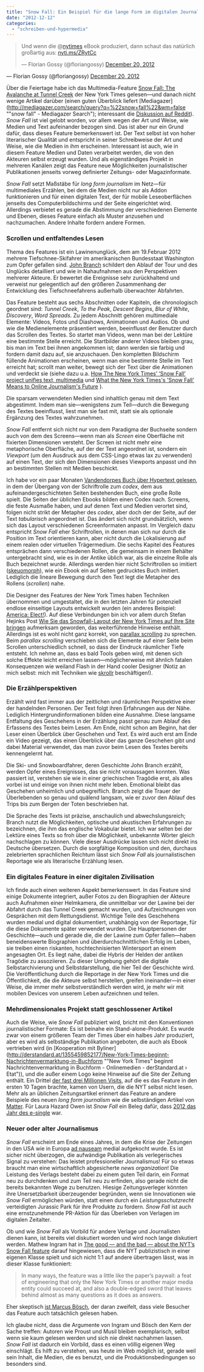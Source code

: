 ```yaml
---
title: "Snow Fall: Ein Beispiel für die lange Form im digitalen Journalismus"
date: "2012-12-12"
categories: 
  - "schreiben-und-hypermedia"
---
```


<blockquote class="twitter-tweet"><p>Und wenn die @<a href="https://twitter.com/nytimes">nytimes</a> eBook produziert, dann schaut das natürlich großartig aus: <a href="http://t.co/8KfM1sSf" title="http://nyti.ms/ZRytCc">nyti.ms/ZRytCc</a></p>— Florian Gossy (@floriangossy) <a href="https://twitter.com/floriangossy/status/281735670442106880">December 20, 2012</a></blockquote>

— Florian Gossy (@floriangossy) [December 20, 2012](https://twitter.com/floriangossy/status/281735670442106880)

Über die Feiertage habe ich das Multimedia-Feature [Snow Fall: The Avalanche at Tunnel Creek](http://www.nytimes.com/projects/2012/snow-fall/#/?part=tunnel-creek "Snow Fall: The Avalanche at Tunnel Creek - Multimedia Feature - NYTimes.com") der New York Times gelesen—und danach nicht wenige Artikel darüber (einen guten Überblick liefert [Mediagazer](http://mediagazer.com/search/query?q=%22snow+fall%22&wm=false ""snow fall" - Mediagazer Search"); interessant die [Diskussion auf Reddit](http://www.reddit.com/r/web_design/comments/156x6v/the_ny_times_releases_an_interactive_article_snow/ "The NY Times releases an interactive article, Snow Fall. I've never seen anything quite like it. : web_design")). _Snow Fall_ ist viel gelobt worden, vor allem wegen der Art und Weise, wie Medien und Text aufeinander bezogen sind. Das ist aber nur ein Grund dafür, dass dieses Feature bemerkenswert ist. Der Text selbst ist von hoher literarischer Qualität und entspricht in seiner Schreibweise der Art und Weise, wie die Medien in ihm erscheinen. Interessant ist auch, wie in diesem Feature Medien und Daten verarbeitet werden, die von den Akteuren selbst erzeugt wurden. Und als eigenständiges Projekt in mehreren Kanälen zeigt das Feature neue Möglichkeiten journalistischer Publikationen jenseits vorweg definierter Zeitungs- oder Magazinformate.

_Snow Fall_ setzt Maßstäbe für _long form journalism_ im Netz—für multimediales Erzählen, bei dem die Medien nicht nur als Addon funktionieren und für einen digitalen Text, der für mobile Leseoberflächen jenseits des Computerbildschirms und der Seite eingerichtet wird. Allerdings verbietet es gerade die Abstimmung der verschiedenen Elemente und Ebenen, dieses Feature einfach als Muster anzusehen und nachzumachen. Andere Inhalte fordern andere Formen.

### Scrollen und entfaltendes Lesen

Thema des Features ist ein Lawinenunglück, dem am 19.Februar 2012 mehrere Tiefschnee-Skifahrer im amerikanischen Bundesstaat Washington zum Opfer gefallen sind. [John Branch](http://topics.nytimes.com/topics/reference/timestopics/people/b/john_branch/index.html "John Branch - The New York Times") schildert den Ablauf der Tour und des Unglücks detailliert und wie in Nahaufnahmen aus den Perspektiven mehrerer Akteure. Er bewertet die Ereignisse sehr zurückhaltend und verweist nur gelegentlich auf den größeren Zusammenhang der Entwicklung des Tiefschneefahrens außerhalb überwachter Abfahrten.

Das Feature besteht aus sechs Abschnitten oder Kapiteln, die chronologisch geordnet sind: _Tunnel Creek_, _To the Peak_, _Descent Begins_, _Blur of White_, _Discovery_, _Word Spreads_. Zu jedem Abschnitt gehören multimediale Elemente: Videos, Fotos und Diashows, Animationen und Audios. Ob und wie die Medienelemente präsentiert werden, beeinflusst der Benutzer durch das Scrollen des Textes. So startet man Videos, wenn man bei der Lektüre eine bestimmte Stelle erreicht. Die Startbilder anderer Videos bleiben grau, bis man im Text bei ihnen angekommen ist; dann werden sie farbig und fordern damit dazu auf, sie anzuschauen. Den kompletten Bildschirm füllende Animationen erscheinen, wenn man eine bestimmte Stelle im Text erreicht hat; scrollt man weiter, bewegt sich der Text über die Animationen und verdeckt sie (siehe dazu u.a. [How The New York Times’ ‘Snow Fall’ project unifies text, multimedia](http://www.poynter.org/latest-news/top-stories/198970/how-the-new-york-times-snow-fall-project-unifies-text-multimedia/ "How The New York Times’ ‘Snow Fall’ project unifies text, multimedia | Poynter.") und [What the New York Times's 'Snow Fall' Means to Online Journalism's Future](http://www.theatlanticwire.com/technology/2012/12/new-york-times-snow-fall-feature/60219/ "What the New York Times's 'Snow Fall' Means to Online Journalism's Future - Technology - The Atlantic Wire") ).

Die sparsam verwendeten Medien sind inhaltlich genau mit dem Text abgestimmt. Indem man sie—wenigstens zum Teil—durch die Bewegung des Textes beeinflusst, liest man sie fast mit, statt sie als optionale Ergänzung des Textes wahrzunehmen.

_Snow Fall_ entfernt sich nicht nur von dem Paradigma der Buchseite sondern auch von dem des Screens—wenn man als _Screen_ eine Oberfläche mit fixierten Dimensionen versteht. Der Screen ist nicht mehr eine metaphorische Oberfläche, auf der der Text angeordnet ist, sondern ein _Viewport_ (um den Ausdruck aus dem CSS-Lingo etwas lax zu verwenden) auf einen Text, der sich den Dimensionen dieses Viewports anpasst und ihn an bestimmten Stellen mit Medien beschickt.

Ich habe vor ein paar Monaten [Vandendorpes Buch über Hypertext gelesen](http://wittenbrink.net/lostandfound/2012/11/volumencodexscreen-zu-christian-vandendorpe/ "Volumen—Codex—Screen: Zu Christian Vandendorpe - Lost and Found"), in dem der Übergang von der Schriftrolle zum _codex_, dem aus aufeinandergeschichteten Seiten bestehenden Buch, eine große Rolle spielt. Die Seiten der üblichen Ebooks bilden einen Codex nach. Screens, die feste Ausmaße haben, und auf denen Text und Medien verortet sind, folgen nicht strikt der Metapher des _codex_, aber doch der der Seite, auf der Text _tabularisch_ angeordnet ist. Das ändert sich nicht grundsätzlich, wenn sich das Layout verschiedenen Screenformaten anpasst. Im Vergleich dazu entspricht _Snow Fall_ eher Schriftrollen, in denen man sich nur durch die Position im Text orientieren kann, aber nicht durch die Lokalisierung auf einem realen oder virtuellen Trägermedium. Die sechs Kapitel des Features entsprächen dann verschiedenen Rollen, die gemeinsam in einem Behälter untergebracht sind, wie es in der Antike üblich war, als die einzelne Rolle als Buch bezeichnet wurde. Allerdings werden hier nicht Schriftrollen so imitiert ([skeuomorph](http://en.wikipedia.org/wiki/Skeuomorph "Skeuomorph - Wikipedia, the free encyclopedia")), wie ein Ebook ein auf Seiten gedrucktes Buch imitiert. Lediglich die lineare Bewegung durch den Text legt die Metapher des Rollens (_scrollen_) nahe.

Die Designer des Features der New York Times haben Techniken übernommen und umgestaltet, die in den letzten Jahren für potenziell endlose einseitige Layouts entwickelt wurden (ein anderes Beispiel: [America: Elect!](http://www.guardian.co.uk/world/interactive/2012/nov/06/america-elect-graphic-novel?fb=native#_=_ "America: Elect! The action-packed journey to US election day in graphic novel form | World news | guardian.co.uk")). Auf diese Verbindungen bin ich vor allem durch Stefan Hejinks Post [Wie Sie das Snowfall-Layout der New York Times auf Ihre Site bringen](http://www.texten-fuers-web.de/2012/12/wie-sie-das-snowfall-layout-der-new-york-times-auf-ihre-site-bringen/ "Texten fürs Web » Blog Archive » Wie Sie das Snowfall-Layout der New York Times auf Ihre Site bringen") aufmerksam geworden, das weiterführende Hinweise enthält. Allerdings ist es wohl nicht ganz korrekt, von [parallax scrolling](http://en.wikipedia.org/wiki/Parallax_scrolling "Parallax scrolling - Wikipedia, the free encyclopedia") zu sprechen. Beim _parallax scrolling_ verschieben sich die Elemente auf einer Seite beim Scrollen unterschiedlich schnell, so dass der Eindruck räumlicher Tiefe entsteht. Ich nehme an, dass es bald Tools geben wird, mit denen sich solche Effekte leicht erreichen lassen—möglicherweise mit ähnlich fatalen Konsequenzen wie weiland Flash in der Hand cooler Designer (Notiz an mich selbst: mich mit Techniken wie [skrollr](https://github.com/Prinzhorn/skrollr/tree/master/examples#examples "skrollr/examples at master · Prinzhorn/skrollr · GitHub") beschäftigen!).

### Die Erzählperspektiven

Erzählt wird fast immer aus der zeitlichen und räumlichen Perspektive einer der handelnden Personen. Der Text folgt ihren Erfahrungen aus der Nähe. Lediglich Hintergrundinformationen bilden eine Ausnahme. Diese langsame Entfaltung des Geschehens in der Erzählung passt genau zum Ablauf des Erfassens des Textes beim Lesen. Am Ende, nicht schon am Beginn, hat der Leser einen Überblick über Geschehen und Text. Es wird auch erst am Ende ein Video gezeigt, das einen Überblick über das ganze Geschehen gibt und dabei Material verwendet, das man zuvor beim Lesen des Textes bereits kennengelernt hat.

Die Ski- und Snowboardfahrer, deren Geschichte John Branch erzählt, werden Opfer eines Ereignisses, das sie nicht voraussagen konnten. Was passiert ist, verstehen sie wie in einer griechischen Tragödie erst, als alles vorbei ist und einige von ihnen nicht mehr leben. Emotional bleibt das Geschehen unheimlich und unbegreiflich. Branch zeigt die Trauer der Überlebenden so genau und quälend langsam, wie er zuvor den Ablauf des Trips bis zum Bergen der Toten beschrieben hat.

Die Sprache des Texts ist präzise, anschaulich und abwechslungsreich; Branch nutzt die Möglichkeiten, optische und akustischen Erfahrungen zu bezeichnen, die ihm das englische Vokabular bietet. Ich war selten bei der Lektüre eines Texts so froh über die Möglichkeit, unbekannte Wörter gleich nachschlagen zu können. Viele dieser Ausdrücke lassen sich nicht direkt ins Deutsche übersetzen. Durch die sorgfältige Komposition und den, durchaus zelebrierten sprachlichen Reichtum lässt sich _Snow Fall_ als journalistischen Reportage wie als literarische Erzählung lesen.

### Ein digitales Feature in einer digitalen Zivilisation

Ich finde auch einen weiteren Aspekt bemerkenswert. In das Feature sind einige Dokumente integriert, außer Fotos zu den Biographien der Akteure auch Aufnahmen einer Helmkamera, die unmittelbar vor der Lawine bei der Abfahrt durch das Tunnel Creek gemacht wurden, und Aufzeichnungen von Gesprächen mit dem Rettungsdienst. Wichtige Teile des Geschehens wurden medial und digital dokumentiert, unabhängig von der Reportage, für die diese Dokumente später verwendet wurden. Die Hauptpersonen der Geschichte—auch und gerade die, die der Lawine zum Opfer fallen—haben beneidenswerte Biographien und überdurchschnittlichen Erfolg im Leben, sie treiben einen riskanten, hochtechnisierten Wintersport an einem angesagten Ort. Es liegt nahe, dabei die Hybris der Helden der antiken Tragödie zu assoziieren. Zu dieser Umgebung gehört die digitale Selbstarchivierung und Selbstdarstellung, die hier Teil der Geschichte wird. Die Veröffentlichung durch die Reportage in der New York Times und die Öffentlichkeit, die die Akteure selbst herstellen, greifen ineinander—in einer Weise, die immer mehr selbstverständlich werden wird, je mehr wir mit mobilen Devices von unserem Leben aufzeichnen und teilen.

### Mehrdimensionales Projekt statt geschlossener Artikel

Auch die Weise, wie _Snow Fall_ publiziert wird, bricht mit den Konventionen journalistischer Formate: Es ist beinahe ein Stand-alone-Produkt. Es wurde zwar von einem größeren Team der Times über ein halbes Jahr produziert, aber es wird als selbständige Publikation angeboten, die auch als Ebook vertrieben wird (in [Kooperation mit Byliner](http://derstandard.at/1355459852177/New-York-Times-beginnt-Nachrichtenvermarktung-in-Buchform ""New York Times" beginnt Nachrichtenvermarktung in Buchform - Onlinemedien - derStandard.at › Etat")), und die außer einem Logo keine Hinweise auf die Site der Zeitung enthält. Ein Drittel [der fast drei Millionen Visits](http://publiceditor.blogs.nytimes.com/2012/12/27/snow-fall-tells-a-story-about-an-avalanche-and-a-newspapers-reinvention/ "'Snow Fall' Tells a Story About an Avalanche and a Newspaper's Digital Progress | The Public Editor - NYTimes.com"), auf die es das Feature in den ersten 10 Tagen brachte, kamen von Usern, die die NYT selbst nicht lesen. Mehr als an üblichen Zeitungsartikel erinnert das Feature an andere Beispiele des neuen _long form journalism_ wie die selbständigen Artikel von [Matter](https://www.readmatter.com/ "Matter"). Für Laura Hazard Owen ist _Snow Fall_ ein Beleg dafür, dass [2012 das Jahr des e-single](http://paidcontent.org/2012/12/24/why-2012-was-the-year-of-the-e-single/ "Why 2012 was the year of the e-single — paidContent") war.

### Neuer oder alter Journalismus

_Snow Fall_ erscheint am Ende eines Jahres, in dem die Krise der Zeitungen in den USA wie in Europa [ad nauseam](http://de.wikipedia.org/wiki/Ad_nauseam "Ad nauseam – Wikipedia") medial aufgekocht wurde. Es ist sicher nicht überzogen, die aufwändige Publikation als verlegerisches Signal zu verstehen: Das leistet professioneller Journalismus! Für so etwas braucht man eine wirtschaftlich abgesicherte _news organization_! Die Leistung des Verlags besteht dabei zu einem guten Teil darin, ein Format neu zu durchdenken und zum Teil neu zu erfinden, also gerade nicht die bereits bekannten Wege zu benutzen. Hiesige Zeitungsverleger könnten ihre Unersetzbarkeit überzeugender begründen, wenn sie Innovationen wie _Snow Fall_ ermöglichen würden, statt einen durch ein _Leistungsschutzrecht_ verteidigten Jurassic Park für ihre Produkte zu fordern. _Snow Fall_ ist auch eine ernstzunehmende PR-Aktion für das Überleben von Verlagen im digitalen Zeitalter.

Ob und wie _Snow Fall_ als Vorbild für andere Verlage und Journalisten dienen kann, ist bereits viel diskutiert worden und wird noch lange diskutiert werden. Mathew Ingram hat in [The good — and the bad — about the NYT’s Snow Fall feature](http://gigaom.com/2012/12/21/the-good-and-the-bad-about-the-nyts-snow-fall-feature/ "The good — and the bad — about the NYT’s Snow Fall feature — Tech News and Analysis") darauf hingewiesen, dass die NYT publizistisch in einer eigenen Klasse spielt und sich nicht 1:1 auf andere übertragen lässt, was in dieser Klasse funktioniert:

> In many ways, the feature was a little like the paper’s paywall: a feat of engineering that only the New York Times or another major media entity could succeed at, and also a double-edged sword that leaves behind almost as many questions as it does as answers.

Eher skeptisch [ist Marcus Bösch](http://www.marcus-boesch.de/post/38457243322/klar-ist-snow-fall-hubsch-es-setzt-u-a-auf "Klar ist Snow Fall hübsch. Es setzt u.a. auf... | Marcus Bösch"), der daran zweifelt, dass viele Besucher das Feature auch tatsächlich gelesen haben.

Ich glaube nicht, dass die Argumente von Ingram und Bösch den Kern der Sache treffen: Autoren wie Proust und Musil bleiben exemplarisch, selbst wenn sie kaum gelesen werden und sich nie direkt nachahmen lassen. _Snow Fall_ ist dadurch ein Vorbild, dass es einen völlig eigenen Weg einschlägt. Es hilft zu verstehen, was heute im Web möglich ist, gerade weil sein Inhalt, die Medien, die es benutzt, und die Produktionsbedingungen so besonders sind.
